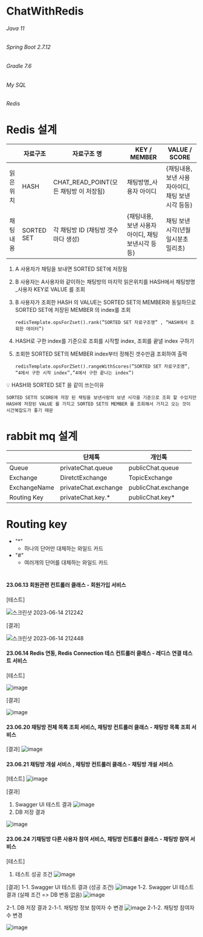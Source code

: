 # ChatWithRedis

###### Java 11
###### Spring Boot 2.7.12
###### Gradle 7.6
###### My SQL
###### Redis

# Redis 설계

|  | 자료구조 | 자료구조 명 | KEY / MEMBER | VALUE / SCORE |
| --- | --- | --- | --- | --- |
| 읽은 위치 | HASH | CHAT_READ_POINT(모든 채팅방 이 저장됨) | 채팅방명_사용자 아이디 | {채팅내용, 보낸 사용자아이디, 채팅 보낸시각 등등} |
| 채팅 내용 | SORTED SET | 각 채팅방 ID (채팅방 갯수 마다 생성) | {채팅내용, 보낸 사용자아이디, 채팅 보낸시각 등등} | 채팅 보낸 시각(년월일시분초밀리초) |

1. A 사용자가 채팅을 보내면 SORTED SET에 저장됨
2. B 사용자는 A사용자와 같이하는 채팅방의 마지막 읽은위치를 HASH에서 채팅방명_사용자 KEY로 VALUE 를 조회
3. B 사용자가 조회한 HASH 의 VALUE는 SORTED SET의 MEMBER와 동일하므로 SORTED SET에 저장된 MEMBER 의 index를 조회 

   `redisTemplate.opsForZset().rank(”SORTED SET 자료구조명” , “HASH에서 조회한 데이터”)`
5. HASH로 구한 index를 기준으로 조회를 시작할 index, 조회를 끝낼 index 구하기
6. 조회한 SORTED SET의 MEMBER index부터 정해진 갯수만큼 조회하여 출력

   `redisTemplate.opsForZSet().rangeWithScores(”SORTED SET 자료구조명”, “4에서 구한 시작 index”,”4에서 구한 끝나는 index”)`

<aside>
   💡 HASH와 SORTED SET 을 같이 쓰는이유
  
    SORTED SET의 SCORE에 저장 된 채팅을 보낸사람의 보낸 시각을 기준으로 조회 할 수있지만 
    HASH에 저장된 VALUE 를 가지고 SORTED SET의 MEMBER 를 조회해서 가지고 오는 것이 시간복잡도가 좋기 때문

</aside>

# rabbit mq 설계

|  | 단체톡 | 개인톡 |
| --- | --- | --- |
| Queue | privateChat.queue | publicChat.queue |
| Exchange | DiretctExchange | TopicExchange |
| ExchangeName | privateChat.exchange | publicChat.exchange |
| Routing Key | privateChat.key.* | publicChat.key* |

# Routing key

- "*"
    - 하나의 단어만 대체하는 와일드 카드
- "#"
    - 여러개의 단어를 대체하는 와일드 카드
 


  
      
#



#### 23.06.13 회원관련 컨트롤러 클래스 - 회원가입 서비스
[테스트]

![스크린샷 2023-06-14 212242](https://github.com/jadussi/ChatWithRedis/assets/136336510/3c8aac3d-f110-42c4-b8a5-6f5eadcab1cf)


[결과]

![스크린샷 2023-06-14 212448](https://github.com/jadussi/ChatWithRedis/assets/136336510/a868be48-d306-4b34-9cc6-09e67fadab74)



#### 23.06.14 Redis 연동, Redis Connection 테스 컨트롤러 클래스 - 레디스 연결 테스트 서비스
[테스트]

![image](https://github.com/jadussi/ChatWithRedis/assets/136336510/c7d6c7e6-30de-46d3-9d61-15ec3fa5fb1e)


[결과]

![image](https://github.com/jadussi/ChatWithRedis/assets/136336510/08ec5e2d-42c4-415e-9567-ea1376cbbec7)


#### 23.06.20 채팅방 전체 목록 조회 서비스, 채팅방 컨트롤러 클래스 - 채팅방 목록 조회 서비스
[결과]
![image](https://github.com/jadussi/ChatWithRedis/assets/136336510/7f7038aa-1c5b-4d46-a264-d4bc9da2e784)

#### 23.06.21 채팅방 개설 서비스 , 채팅방 컨트롤러 클래스 - 채팅방 개설 서비스
[테스트]
![image](https://github.com/jadussi/ChatWithRedis/assets/136336510/7db62780-560a-4ebd-a02a-abc6bb6b21d2)

[결과]
1. Swagger UI 테스트 결과
![image](https://github.com/jadussi/ChatWithRedis/assets/136336510/5b643105-d9b7-4e4a-9c68-c0da3d358d4c)
2. DB 저장 결과
   
![image](https://github.com/jadussi/ChatWithRedis/assets/136336510/5d9e280c-b370-4fbf-ad3d-810be9ba412f)


#### 23.06.24 기채팅방 다른 사용자 참여 서비스, 채팅방 컨트롤러 클래스 - 채팅방 참여 서비스
[테스트]
1. 테스트 성공 조건
![image](https://github.com/jadussi/ChatWithRedis/assets/136336510/e5aef640-b96c-412e-8df8-29d700bc6559)

[결과]
1-1. Swagger UI 테스트 결과 (성공 조건)
![image](https://github.com/jadussi/ChatWithRedis/assets/136336510/c4a24bfd-c3cc-4228-9a21-7a3a30c978fc)
1-2. Swagger UI 테스트 결과 (실패 조건 => DB 변동 없음)
![image](https://github.com/jadussi/ChatWithRedis/assets/136336510/6a0fe2f7-f933-49cf-a0ee-7e9360f87ba7)




2-1. DB 저장 결과
2-1-1. 채팅방 정보 참여자 수 변경
![image](https://github.com/jadussi/ChatWithRedis/assets/136336510/5f082732-ba1a-4215-9f6c-5eb3ca951569)
2-1-2. 채팅방 참여자 수 변경


![image](https://github.com/jadussi/ChatWithRedis/assets/136336510/05b718ec-9cda-4e69-96b5-873695b0404b)




